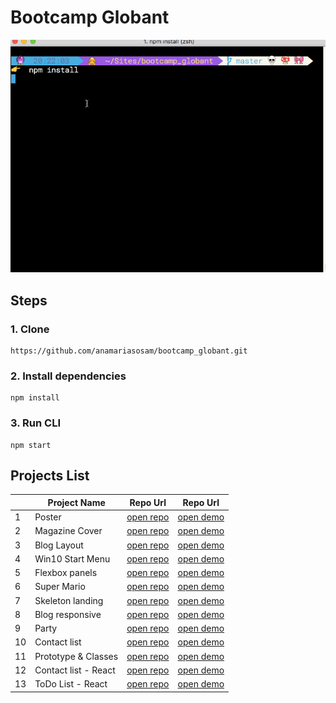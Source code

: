 # Bootcamp Globant

![project cli](https://github.com/anamariasosam/bootcamp_globant/blob/master/images/cli.gif?raw=true)

## Steps

### 1. Clone
```
https://github.com/anamariasosam/bootcamp_globant.git
```

### 2. Install dependencies
```
npm install
```
### 3. Run CLI
```
npm start
```

## Projects List

|    | Project Name   | Repo Url | Repo Url |
|----|----------------|----------|----------|
| 1 | Poster | [open repo](https://github.com/anamariasosam/bootcamp_globant/tree/master/poster) | [open demo](https://anamariasosam.github.io/bootcamp_globant/poster/)
| 2 | Magazine Cover | [open repo](https://github.com/anamariasosam/bootcamp_globant/tree/master/magazine-cover) | [open demo](https://anamariasosam.github.io/bootcamp_globant/magazine-cover/)
| 3 | Blog Layout | [open repo](https://github.com/anamariasosam/bootcamp_globant/tree/master/blog-theme) | [open demo](https://anamariasosam.github.io/bootcamp_globant/blog-theme/)
| 4 | Win10 Start Menu | [open repo](https://github.com/anamariasosam/bootcamp_globant/tree/master/win10-start-menu-base) | [open demo](https://anamariasosam.github.io/bootcamp_globant/win10-start-menu-base/)
| 5 | Flexbox panels | [open repo](https://github.com/anamariasosam/bootcamp_globant/tree/master/flex-panels-exercise) | [open demo](https://anamariasosam.github.io/bootcamp_globant/flex-panels-exercise/)
| 6 | Super Mario | [open repo](https://github.com/anamariasosam/bootcamp_globant/tree/master/mario-bros) | [open demo](https://anamariasosam.github.io/bootcamp_globant/mario-bros/)
| 7 | Skeleton landing | [open repo](https://github.com/anamariasosam/bootcamp_globant/tree/master/skeleton-landing) | [open demo](https://anamariasosam.github.io/bootcamp_globant/skeleton-landing/)
| 8 | Blog responsive | [open repo](https://github.com/anamariasosam/bootcamp_globant/tree/master/blog-theme) | [open demo](https://anamariasosam.github.io/bootcamp_globant/blog-theme/)
| 9 | Party | [open repo](https://github.com/anamariasosam/bootcamp_globant/tree/master/party-js) | [open demo](https://anamariasosam.github.io/bootcamp_globant/party-js/)
| 10 | Contact list | [open repo](https://github.com/anamariasosam/bootcamp_globant/tree/master/authors-js) | [open demo](https://anamariasosam.github.io/bootcamp_globant/authors-js/)
| 11 | Prototype & Classes | [open repo](https://github.com/anamariasosam/bootcamp_globant/tree/master/prototype) | [open demo](https://anamariasosam.github.io/bootcamp_globant/prototype/)
| 12 | Contact list - React | [open repo](https://github.com/anamariasosam/bootcamp_globant/tree/master/contacts-app) | [open demo](https://contactsapp.surge.sh/)
| 13 | ToDo List - React | [open repo](https://github.com/anamariasosam/bootcamp_globant/tree/master/todo-list) | [open demo](https://emojitodo.surge.sh/)








